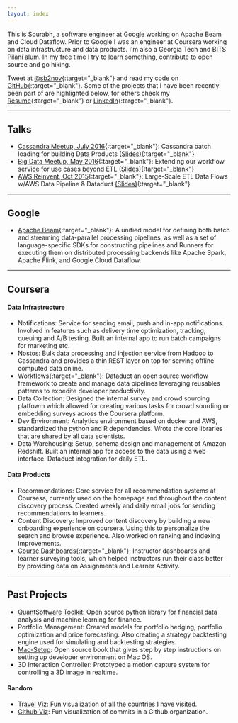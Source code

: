 ```yaml
---
layout: index
---
```


This is Sourabh, a software engineer at Google working on Apache Beam and Cloud Dataflow. Prior to Google I was an engineer at Coursera working on data infrastructure and data products. I'm also a Georgia Tech and BITS Pilani alum. In my free time I try to learn something, contribute to open source and go hiking.

Tweet at [@sb2nov](http://twitter.com/sb2nov){:target="_blank"} and read my code on [GitHub](http://github.com/sb2nov){:target="_blank"}. Some of the projects that I have been recently been part of are highlighted below, for others check my [Resume](https://drive.google.com/file/d/0B9B_86OCw6hqLWpnR3RIWHlZN3c/view){:target="_blank"} or [LinkedIn](http://www.linkedin.com/in/sbajaj9/){:target="_blank"}.

<hr />

## Talks
- [Cassandra Meetup, July 2016](http://www.meetup.com/DataStax-Cassandra-South-Bay-Users/events/232405279/){:target="_blank"}: Cassandra batch loading for building Data Products [(Slides)](https://speakerdeck.com/sb2nov/cassandra-batch-loading-for-data-products){:target="_blank"}
- [Big Data Meetup, May 2016](http://www.meetup.com/San-Francisco-AWS-Big-Data-Meetup/events/229638199/){:target="_blank"}: Extending our workflow service for use cases beyond ETL [(Slides)](https://speakerdeck.com/sb2nov/to-and-fro-from-amazon-redshift){:target="_blank"}
- [AWS Reinvent, Oct 2015](https://www.youtube.com/watch?v=NLCLoJnhDOM){:target="_blank"}: Large-Scale ETL Data Flows w/AWS Data Pipeline & Dataduct [(Slides)](https://speakerdeck.com/sb2nov/large-scale-etl-data-flows-with-data-pipeline-and-dataduct){:target="_blank"}

<hr />

## Google
- [Apache Beam](http://beam.incubator.apache.org/){:target="_blank"}: A unified model for defining both batch and streaming data-parallel processing pipelines, as well as a set of language-specific SDKs for constructing pipelines and Runners for executing them on distributed processing backends like Apache Spark, Apache Flink, and Google Cloud Dataflow.

<hr />

## Coursera

#### Data Infrastructure
- <span class="as-link">Notifications</span>: Service for sending email, push and in-app notifications. Involved in features such as delivery time optimization, tracking, queuing and A/B testing. Built an internal app to run batch campaigns for marketing etc.
- <span class="as-link">Nostos</span>: Bulk data processing and injection service from Hadoop to Cassandra and provides a thin REST layer on top for serving offline computed data online.
- [Workflows](https://github.com/coursera/dataduct){:target="_blank"}: Dataduct an open source workflow framework to create and manage data pipelines leveraging reusables patterns to expedite developer productivity.
- <span class="as-link">Data Collection</span>: Designed the internal survey and crowd sourcing platfowm which allowed for creating various tasks for crowd sourding or embedding surveys across the Coursera platform.
- <span class="as-link">Dev Environment</span>: Analytics environment based on docker and AWS, standardized the python and R dependencies. Wrote the core libraries that are shared by all data scientists.
- <span class="as-link">Data Warehousing</span>: Setup, schema design and management of Amazon Redshift. Built an internal app for access to the data using a web interface. Dataduct integration for daily ETL.

#### Data Products
- <span class="as-link">Recommendations</span>: Core service for all recommendation systems at Coursesa, currently used on the homepage and throughout the content discovery process. Created weekly and daily email jobs for sending recommendations to learners.
- <span class="as-link">Content Discovery</span>: Improved content discovery by building a new onboarding experience on coursera. Using this to personalize the search and browse experience. Also worked on ranking and indexing improvements.
- [Course Dashboards](https://building.coursera.org/blog/2014/11/19/bringing-data-to-teaching/){:target="_blank"}: Instructor dashboards and learner surveying tools, which helped instructors run their class better by providing data on Assignments and Learner Activity.

<hr />

## Past Projects
- [QuantSoftware Toolkit](http://quantsoftware.gatech.edu/Main_Page): Open source python library for financial data analysis and machine learning for finance.
- <span class="as-link">Portfolio Management</span>: Created models for portfolio hedging, portfolio optimization and price forecasting. Also creating a strategy backtesting engine used for simulating and backtesting strategies.
- [Mac-Setup](http://sourabhbajaj.com/mac-setup): Open source book that gives step by step instructions on setting up developer environment on Mac OS.
- <span class="as-link">3D Interaction Controller</span>: Prototyped a motion capture system for controlling a 3D image in realtime.

#### Random
- [Travel Viz](http://sourabhbajaj.com/travel): Fun visualization of all the countries I have visited.
- [Github Viz](http://sourabhbajaj.com/GithubVisualizer): Fun visualization of commits in a Github organization.
